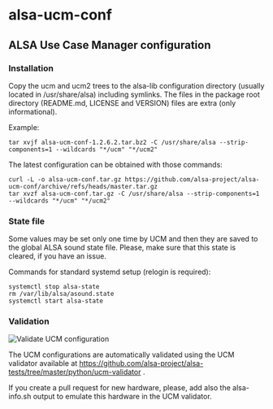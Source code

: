 # alsa-ucm-conf
## ALSA Use Case Manager configuration

### Installation

Copy the ucm and ucm2 trees to the alsa-lib configuration directory
(usually located in /usr/share/alsa) including symlinks. The files
in the package root directory (README.md, LICENSE and VERSION)
files are extra (only informational).

Example:

```
tar xvjf alsa-ucm-conf-1.2.6.2.tar.bz2 -C /usr/share/alsa --strip-components=1 --wildcards "*/ucm" "*/ucm2"
```

The latest configuration can be obtained with those commands:

```
curl -L -o alsa-ucm-conf.tar.gz https://github.com/alsa-project/alsa-ucm-conf/archive/refs/heads/master.tar.gz
tar xvzf alsa-ucm-conf.tar.gz -C /usr/share/alsa --strip-components=1 --wildcards "*/ucm" "*/ucm2"
```

### State file

Some values may be set only one time by UCM and then they are saved to
the global ALSA sound state file. Please, make sure that this state
is cleared, if you have an issue.

Commands for standard systemd setup (relogin is required):

```
systemctl stop alsa-state
rm /var/lib/alsa/asound.state
systemctl start alsa-state
```

### Validation

![Validate UCM configuration](https://github.com/alsa-project/alsa-ucm-conf/workflows/Validate%20UCM%20configuration/badge.svg?branch=master)

The UCM configurations are automatically validated using the UCM validator
available at https://github.com/alsa-project/alsa-tests/tree/master/python/ucm-validator .

If you create a pull request for new hardware, please, add also the
alsa-info.sh output to emulate this hardware in the UCM validator.
